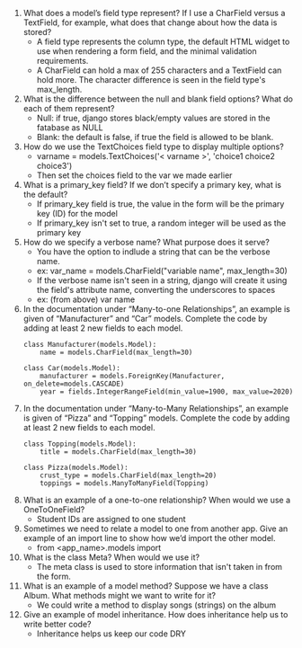1. What does a model’s field type represent? If I use a CharField versus a TextField, for example, what does that change about how the data is stored?
    * A field type represents the column type, the default HTML widget to use when rendering a form field, and the minimal validation requirements.
    * A CharField can hold a max of 255 characters and a TextField can hold more. The character difference is seen in the field type's max_length.
2. What is the difference between the null and blank field options? What do each of them represent?
    * Null: if true, django stores black/empty values are stored in the fatabase as NULL
    * Blank: the default is false, if true the field is allowed to be blank. 
3. How do we use the TextChoices field type to display multiple options?
    * varname = models.TextChoices('< varname >', 'choice1 choice2 choice3')
    * Then set the choices field to the var we made earlier
4. What is a primary_key field? If we don’t specify a primary key, what is the default?
    * If primary_key field is true, the value in the form will be the primary key (ID) for the model
    * If primary_key isn't set to true, a random integer will be used as the primary key
5. How do we specify a verbose name? What purpose does it serve?
    * You have the option to indlude a string that can be the verbose name. 
    * ex: var_name = models.CharField("variable name", max_length=30)
    * If the verbose name isn't seen in a string, django will create it using the field's attribute name, converting the underscores to spaces 
    * ex: (from above) var name
6. In the documentation under “Many-to-one Relationships”, an example is given of “Manufacturer” and “Car” models. Complete the code by adding at least 2 new fields to each model.
    ```
    class Manufacturer(models.Model):
        name = models.CharField(max_length=30)
    
    class Car(models.Model):
        manufacturer = models.ForeignKey(Manufacturer, on_delete=models.CASCADE)
        year = fields.IntegerRangeField(min_value=1900, max_value=2020)
7. In the documentation under “Many-to-Many Relationships”, an example is given of “Pizza” and “Topping” models. Complete the code by adding at least 2 new fields to each model.
    ```
    class Topping(models.Model):
        title = models.CharField(max_length=30)

    class Pizza(models.Model):
        crust_type = models.CharField(max_length=20)
        toppings = models.ManyToManyField(Topping)
8. What is an example of a one-to-one relationship? When would we use a OneToOneField?
    * Student IDs are assigned to one student 
9.  Sometimes we need to relate a model to one from another app. Give an example of an import line to show how we’d import the other model.
    * from <app_name>.models import <model name>
10. What is the class Meta? When would we use it?
    * The meta class is used to store information that isn't taken in from the form. 
11. What is an example of a model method? Suppose we have a class Album. What methods might we want to write for it?
    * We could write a method to display songs (strings) on the album 
12. Give an example of model inheritance. How does inheritance help us to write better code?
    * Inheritance helps us keep our code DRY